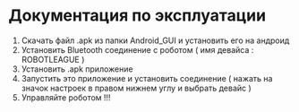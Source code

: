 # Документация по эксплуатации

1) Скачать файл .apk из папки Android_GUI и установить его на андроид
2) Установить Bluetooth соединение с роботом ( имя девайса : ROBOTLEAGUE )
3) Установить .apk приложение
4) Запустить это приложение и установить соединение ( нажать на значок настроек в правом нижнем углу и выбрать девайс )
5) Управляйте роботом !!! 
